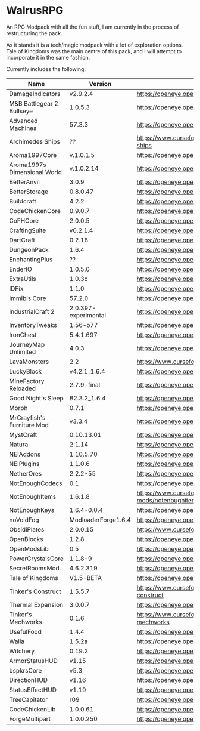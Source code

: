 # WalrusRPG
An RPG Modpack with all the fun stuff, I am currently in the process of restructuring the pack. 

As it stands it is a tech/magic modpack with a lot of exploration options. Tale of Kingdoms was the main centre of this pack, and I will attempt to incorporate it in the same fashion.

Currently includes the following:

| Name                         	| Version              	| Link                                                           	|
|------------------------------	|----------------------	|----------------------------------------------------------------	|
| DamageIndicators             	| v2.9.2.4             	| https://openeye.openmods.info/mod/damageindicatorsmod          	|
| M&B Battlegear 2 Bullseye    	| 1.0.5.3              	| https://openeye.openmods.info/mod/battlegear2                  	|
| Advanced Machines            	| 57.3.3               	| https://openeye.openmods.info/mod/advanced_machines            	|
| Archimedes Ships             	| ??                   	| https://www.curseforge.com/minecraft/mc-mods/archimedes-ships  	|
| Aroma1997Core                	| v.1.0.1.5            	| https://openeye.openmods.info/mod/aroma1997core                	|
| Aroma1997s Dimensional World 	| v.1.0.2.14           	| https://openeye.openmods.info/mod/aroma1997s%20dimension       	|
| BetterAnvil                  	| 3.0.9                	| https://openeye.openmods.info/mod/betteranvil/3.0.6            	|
| BetterStorage                	| 0.8.0.47             	| https://openeye.openmods.info/mod/betterstorage                	|
| Buildcraft                   	| 4.2.2                	| https://openeye.openmods.info/mod/buildcraftcore               	|
| CodeChickenCore              	| 0.9.0.7              	| https://openeye.openmods.info/mod/codechickencore              	|
| CoFHCore                     	| 2.0.0.5              	| https://openeye.openmods.info/mod/cofhcore                     	|
| CraftingSuite                	| v0.2.1.4             	| https://openeye.openmods.info/mod/craftingsuite                	|
| DartCraft                    	| 0.2.18               	| https://openeye.openmods.info/mod/dartcraft                    	|
| DungeonPack                  	| 1.6.4                	| https://openeye.openmods.info/mod/dungeonpack                  	|
| EnchantingPlus               	| ??                   	| https://openeye.openmods.info/mod/eplus                        	|
| EnderIO                      	| 1.0.5.0              	| https://openeye.openmods.info/mod/enderio                      	|
| ExtraUtils                   	| 1.0.3c               	| https://openeye.openmods.info/mod/extrautilities               	|
| IDFix                        	| 1.1.0                	| https://openeye.openmods.info/mod/idfix                        	|
| Immibis Core                 	| 57.2.0               	| https://openeye.openmods.info/mod/immibiscore                  	|
| IndustrialCraft 2            	| 2.0.397-experimental 	| https://openeye.openmods.info/mod/ic2                          	|
| InventoryTweaks              	| 1.56-b77             	| https://openeye.openmods.info/mod/inventorytweaks              	|
| IronChest                    	| 5.4.1.697            	| https://openeye.openmods.info/mod/ironchest                    	|
| JourneyMap Unlimited         	| 4.0.3                	| https://openeye.openmods.info/mod/journeymap                   	|
| LavaMonsters                 	| 2.2                  	| https://www.curseforge.com/minecraft/mc-mods/lava-monsters     	|
| LuckyBlock                   	| v4.2.1_1.6.4         	| https://openeye.openmods.info/mod/lucky                        	|
| MineFactory Reloaded         	| 2.7.9-final          	| https://openeye.openmods.info/mod/minefactoryreloaded          	|
| Good Night's Sleep           	| B2.3.2_1.6.4         	| https://openeye.openmods.info/mod/goodnightsleep               	|
| Morph                        	| 0.7.1                	| https://openeye.openmods.info/mod/morph                        	|
| MrCrayfish's Furniture Mod   	| v3.3.4               	| https://openeye.openmods.info/mod/cfm                          	|
| MystCraft                    	| 0.10.13.01           	| https://openeye.openmods.info/mod/mystcraft                    	|
| Natura                       	| 2.1.14               	| https://openeye.openmods.info/mod/natura                       	|
| NEIAddons                    	| 1.10.5.70            	| https://openeye.openmods.info/mod/neiaddons                    	|
| NEIPlugins                   	| 1.1.0.6              	| https://openeye.openmods.info/mod/neiplugins                   	|
| NetherOres                   	| 2.2.2-55             	| https://openeye.openmods.info/mod/mod_netherores               	|
| NotEnoughCodecs              	| 0.1                  	| https://openeye.openmods.info/mod/notenoughcodecs              	|
| NotEnoughItems               	| 1.6.1.8              	| https://www.curseforge.com/minecraft/mc-mods/notenoughitems    	|
| NotEnoughKeys                	| 1.6.4-0.0.4          	| https://openeye.openmods.info/mod/notenoughkeys                	|
| noVoidFog                    	| ModloaderForge1.6.4  	| https://openeye.openmods.info/mod/mod_novoidfog                	|
| ObsidiPlates                 	| 2.0.0.15             	| https://www.curseforge.com/minecraft/mc-mods/obsidiplates      	|
| OpenBlocks                   	| 1.2.8                	| https://openeye.openmods.info/mod/openblocks                   	|
| OpenModsLib                  	| 0.5                  	| https://openeye.openmods.info/mod/openmods                     	|
| PowerCrystalsCore            	| 1.1.8-9              	| https://openeye.openmods.info/mod/powercrystalscore            	|
| SecretRoomsMod               	| 4.6.2.319            	| https://openeye.openmods.info/mod/secretroomsmod               	|
| Tale of Kingdoms             	| V1.5-BETA            	| https://openeye.openmods.info/mod/taleofkingdoms               	|
| Tinker's Construct           	| 1.5.5.7              	| https://www.curseforge.com/minecraft/mc-mods/tinkers-construct 	|
| Thermal Expansion            	| 3.0.0.7              	| https://openeye.openmods.info/mod/thermalexpansion             	|
| Tinker's Mechworks           	| 0.1.6                	| https://www.curseforge.com/minecraft/mc-mods/tinkers-mechworks 	|
| UsefulFood                   	| 1.4.4                	| https://openeye.openmods.info/mod/usefulfood                   	|
| Waila                        	| 1.5.2a               	| https://openeye.openmods.info/mod/waila                        	|
| Witchery                     	| 0.19.2               	| https://openeye.openmods.info/mod/witchery                     	|
| ArmorStatusHUD               	| v1.15                	| https://openeye.openmods.info/mod/armorstatushud               	|
| bspkrsCore                   	| v5.3                 	| https://openeye.openmods.info/mod/bspkrscore                   	|
| DirectionHUD                 	| v1.16                	| https://openeye.openmods.info/mod/directionhud                 	|
| StatusEffectHUD              	| v1.19                	| https://openeye.openmods.info/mod/statuseffecthud              	|
| TreeCapitator                	| r09                  	| https://openeye.openmods.info/mod/treecapitator                	|
| CodeChickenLib               	| 1.0.0.61             	| https://openeye.openmods.info/mod/codechickenlib               	|
| ForgeMultipart               	| 1.0.0.250            	| https://openeye.openmods.info/mod/forgemultipart               	|
